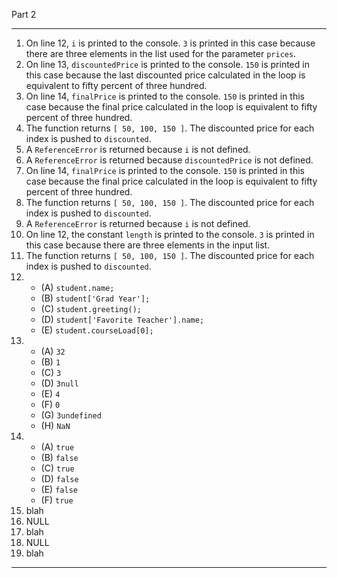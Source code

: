 Part 2

---
1. On line 12, `i` is printed to the console. `3` is printed in this case because there are three elements in the list used for the parameter `prices`.
2. On line 13, `discountedPrice` is printed to the console. `150` is printed in this case because the last discounted price calculated in the loop is equivalent to fifty percent of three hundred.
3. On line 14, `finalPrice` is printed to the console. `150` is printed in this case because the final price calculated in the loop is equivalent to fifty percent of three hundred.
4. The function returns `[ 50, 100, 150 ]`. The discounted price for each index is pushed to `discounted`.
5. A `ReferenceError` is returned because `i` is not defined.
6. A `ReferenceError` is returned because `discountedPrice` is not defined.
7. On line 14, `finalPrice` is printed to the console. `150` is printed in this case because the final price calculated in the loop is equivalent to fifty percent of three hundred.
8. The function returns `[ 50, 100, 150 ]`. The discounted price for each index is pushed to `discounted`.
9. A `ReferenceError` is returned because `i` is not defined.
10. On line 12, the constant `length` is printed to the console. `3` is printed in this case because there are three elements in the input list.
11. The function returns `[ 50, 100, 150 ]`. The discounted price for each index is pushed to `discounted`.
12. 
    - (A) `student.name;`
    - (B) `student['Grad Year'];`
    - (C) `student.greeting();`
    - (D) `student['Favorite Teacher'].name;`
    - (E) `student.courseLoad[0];`
13. 
    - (A) `32`
    - (B) `1`
    - (C) `3`
    - (D) `3null`
    - (E) `4`
    - (F) `0`
    - (G) `3undefined`
    - (H) `NaN`
14. 
    - (A) `true`
    - (B) `false`
    - (C) `true`
    - (D) `false`
    - (E) `false`
    - (F) `true`
15. blah
16. NULL
17. blah
18. NULL
19. blah
---